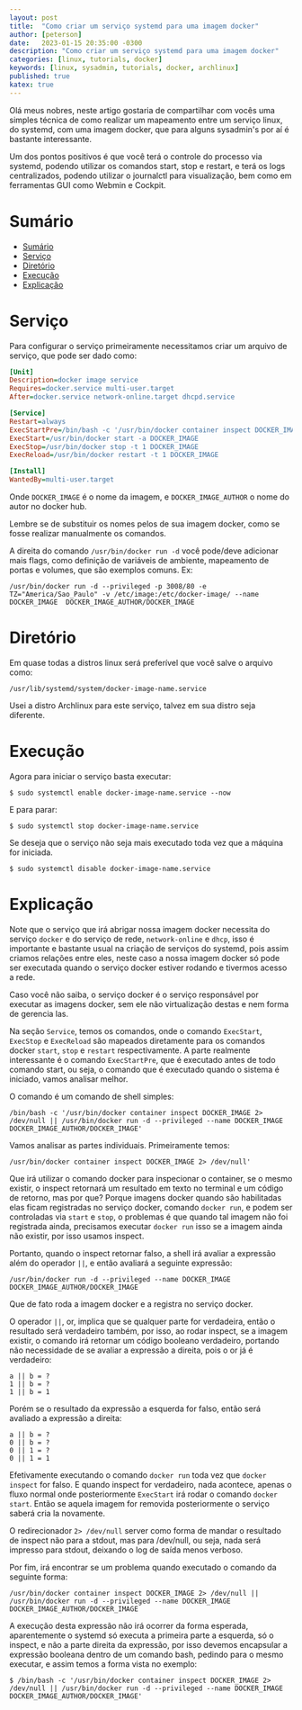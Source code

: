 ```yaml
---
layout: post
title:  "Como criar um serviço systemd para uma imagem docker"
author: [peterson]
date:   2023-01-15 20:35:00 -0300
description: "Como criar um serviço systemd para uma imagem docker"
categories: [linux, tutorials, docker]
keywords: [linux, sysadmin, tutorials, docker, archlinux]
published: true
katex: true
---
```


Olá meus nobres, neste artigo gostaria de compartilhar com vocês uma simples técnica de como realizar um mapeamento entre um serviço linux, do systemd, com uma imagem docker, que para alguns sysadmin's por aí é bastante interessante.

Um dos pontos positivos é que você terá o controle do processo via systemd, podendo utilizar os comandos start, stop e restart, e terá os logs centralizados, podendo utilizar o journalctl para visualização, bem como em ferramentas GUI como Webmin e Cockpit.

# Sumário
- [Sumário](#sumário)
- [Serviço](#serviço)
- [Diretório](#diretório)
- [Execução](#execução)
- [Explicação](#explicação)

# Serviço

Para configurar o serviço primeiramente necessitamos criar um arquivo de serviço, que pode ser dado como: 

```ini
[Unit]
Description=docker image service
Requires=docker.service multi-user.target
After=docker.service network-online.target dhcpd.service

[Service]
Restart=always
ExecStartPre=/bin/bash -c '/usr/bin/docker container inspect DOCKER_IMAGE 2> /dev/null || /usr/bin/docker run -d --privileged --name DOCKER_IMAGE  DOCKER_IMAGE_AUTHOR/DOCKER_IMAGE'
ExecStart=/usr/bin/docker start -a DOCKER_IMAGE
ExecStop=/usr/bin/docker stop -t 1 DOCKER_IMAGE
ExecReload=/usr/bin/docker restart -t 1 DOCKER_IMAGE

[Install]
WantedBy=multi-user.target
```

Onde `DOCKER_IMAGE` é o nome da imagem, e `DOCKER_IMAGE_AUTHOR` o nome do autor no docker hub.

Lembre se de substituir os nomes pelos de sua imagem docker, como se fosse realizar manualmente os comandos.

A direita do comando `/usr/bin/docker run -d` você pode/deve adicionar mais flags, como definição de variáveis de ambiente, mapeamento de portas e volumes, que são exemplos comuns. Ex:

```console
/usr/bin/docker run -d --privileged -p 3008/80 -e TZ="America/Sao_Paulo" -v /etc/image:/etc/docker-image/ --name DOCKER_IMAGE  DOCKER_IMAGE_AUTHOR/DOCKER_IMAGE
```

# Diretório

Em quase todas a distros linux será preferível que você salve o arquivo como:

```console
/usr/lib/systemd/system/docker-image-name.service
```

Usei a distro Archlinux para este serviço, talvez em sua distro seja diferente.

# Execução

Agora para iniciar o serviço basta executar:

```console
$ sudo systemctl enable docker-image-name.service --now
```

E para parar:

```console
$ sudo systemctl stop docker-image-name.service
```

Se deseja que o serviço não seja mais executado toda vez que a máquina for iniciada.

```console
$ sudo systemctl disable docker-image-name.service
```

# Explicação

Note que o serviço que irá abrigar nossa imagem docker necessita do serviço `docker` e do serviço de rede, `network-online` e `dhcp`, isso é importante e bastante usual na criação de serviços do systemd, pois assim criamos relações entre eles, neste caso a nossa imagem docker só pode ser executada quando o serviço docker estiver rodando e tivermos acesso a rede.

Caso você não saiba, o serviço docker é o serviço responsável por executar as imagens docker, sem ele não virtualização destas e nem forma de gerencia las.

Na seção `Service`, temos os comandos, onde o comando `ExecStart`, `ExecStop` e `ExecReload` são mapeados diretamente para os comandos docker `start`, `stop` e `restart` respectivamente. A parte realmente interessante é o comando `ExecStartPre`, que é executado antes de todo comando start, ou seja, o comando que é executado quando o sistema é iniciado, vamos analisar melhor.

O comando é um comando de shell simples:

```console
/bin/bash -c '/usr/bin/docker container inspect DOCKER_IMAGE 2> /dev/null || /usr/bin/docker run -d --privileged --name DOCKER_IMAGE  DOCKER_IMAGE_AUTHOR/DOCKER_IMAGE'
```

Vamos analisar as partes individuais. Primeiramente temos:

```console
/usr/bin/docker container inspect DOCKER_IMAGE 2> /dev/null'
```

Que irá utilizar o comando docker para inspecionar o container, se o mesmo existir, o inspect retornará um resultado em texto no terminal e um código de retorno, mas por que? Porque imagens docker quando são habilitadas elas ficam registradas no serviço docker, comando `docker run`, e podem ser controladas via `start` e `stop`, o problemas é que quando tal imagem não foi registrada ainda, precisamos executar `docker run` isso se a imagem ainda não existir, por isso usamos inspect.

Portanto, quando o inspect retornar falso, a shell irá avaliar a expressão além do operador `||`, e então avaliará a seguinte expressão:

```console
/usr/bin/docker run -d --privileged --name DOCKER_IMAGE  DOCKER_IMAGE_AUTHOR/DOCKER_IMAGE
```

Que de fato roda a imagem docker e a registra no serviço docker.

O operador `||`, or, implica que se qualquer parte for verdadeira, então o resultado será verdadeiro também, por isso, ao rodar inspect, se a imagem existir, o comando irá retornar um código booleano verdadeiro, portando não necessidade de se avaliar a expressão a direita, pois o or já é verdadeiro:

```console
a || b = ?
1 || b = ?
1 || b = 1
```

Porém se o resultado da expressão a esquerda for falso, então será avaliado a expressão a direita:

```console
a || b = ?
0 || b = ?
0 || 1 = ?
0 || 1 = 1
```

Efetivamente executando o comando `docker run` toda vez que `docker inspect` for falso. E quando inspect for verdadeiro, nada acontece, apenas o fluxo normal onde posteriormente `ExecStart` irá rodar o comando `docker start`. Então se aquela imagem for removida posteriormente o serviço saberá cria la novamente.

O redirecionador `2> /dev/null` server como forma de mandar o resultado de inspect não para a stdout, mas para /dev/null, ou seja, nada será impresso para stdout, deixando o log de saída menos verboso.

Por fim, irá encontrar se um problema quando executado o comando da seguinte forma:

```console
/usr/bin/docker container inspect DOCKER_IMAGE 2> /dev/null || /usr/bin/docker run -d --privileged --name DOCKER_IMAGE  DOCKER_IMAGE_AUTHOR/DOCKER_IMAGE
```

A execução desta expressão não irá ocorrer da forma esperada, aparentemente o systemd só executa a primeira parte a esquerda, só o inspect, e não a parte direita da expressão, por isso devemos encapsular a expressão booleana dentro de um comando bash, pedindo para o mesmo executar, e assim temos a forma vista no exemplo:

```console
$ /bin/bash -c '/usr/bin/docker container inspect DOCKER_IMAGE 2> /dev/null || /usr/bin/docker run -d --privileged --name DOCKER_IMAGE  DOCKER_IMAGE_AUTHOR/DOCKER_IMAGE'
```
